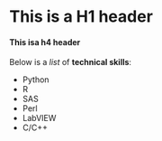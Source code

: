 # This is a H1 header
#### This isa h4 header
Below is a *list* of **technical skills**:
- Python
- R
- SAS
- Perl
- LabVIEW
- C/C++

